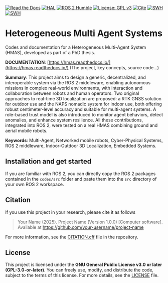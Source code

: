 [![Read the Docs](https://img.shields.io/readthedocs/hmas?logo=readthedocs&logoColor=8CA1AF)](https://hmas.readthedocs.io)
[![HAL](https://img.shields.io/badge/HAL-reference-B03532?logo=HAL&logoColor=B03532)](https://hal.science/hal-04311426)
[![ROS 2 Humble](https://img.shields.io/badge/ROS%202-Humble-22314E?logo=ros&logoColor=22314E)](https://docs.ros.org/en/humble/)
[![License: GPL v3](https://img.shields.io/badge/License-GPLv3-A42E2B.svg?logo=gnu&logoColor=A42E2B)](https://www.gnu.org/licenses/gpl-3.0)
[![Cite](https://img.shields.io/badge/Cite-CFF-yellow?logo=academia)](./CITATION.cff)
[![SWH](https://archive.softwareheritage.org/badge/origin/https://github.com/Amaury-SJ/heterogeneous-multi-agent-systems/)](https://archive.softwareheritage.org/browse/origin/?origin_url=https://github.com/Amaury-SJ/heterogeneous-multi-agent-systems)
[![SWH](https://archive.softwareheritage.org/badge/swh:1:dir:ab2b76907e31ac42b384799df3c8c5c6742e61bd/)](https://archive.softwareheritage.org/swh:1:dir:ab2b76907e31ac42b384799df3c8c5c6742e61bd;origin=https://github.com/Amaury-SJ/heterogeneous-multi-agent-systems;visit=swh:1:snp:2feadf1d3e72f66a2fa7bc056cde7281f34bf60a;anchor=swh:1:rev:ec2948b9665d761611fa0b8f308cea38e86fcca3)

# Heterogeneous Multi Agent Systems

Codes and documentation for a Heterogeneous Multi-Agent System (HMAS), developed as part of a PhD thesis.

**DOCUMENTATION**: [https://hmas.readthedocs.io/](https://hmas.readthedocs.io/) (The project, key concepts, source code...)

**Summary**: This project aims to design a generic, decentralized, and interoperable system via the ROS 2 middleware, enabling autonomous missions in complex real-world environments, with interaction and collaboration between robots and human operators. Two original approaches to real-time 3D localization are proposed: a RTK GNSS solution for outdoor use and the NAPS nomadic system for indoor use, both offering robust centimeter-level accuracy and suitable for multi-agent systems. A role-based trust model is also introduced to monitor agent behaviors, detect anomalies, and enhance system resilience. All these contributions, integrated into ROS 2, were tested on a real HMAS combining ground and aerial mobile robots.

**Keywords**: Multi-Agent, Networked mobile robots, Cyber-Physical Systems, ROS 2 middleware, Indoor-Outdoor 3D Localization, Embedded Systems.

## Installation and get started

If you are familiar with ROS 2, you can directly copy the ROS 2 packages contained in the `codes/src` folder and paste them into the `src` directory of your own ROS 2 workspace.

## Citation

If you use this project in your research, please cite it as follows 

> Your Name (2025). Project Name (Version 1.0.0) [Computer software]. Available at https://github.com/your-username/project-name

For more information, see the [CITATION.cff](CITATION.cff) file in the repository.

## License

This project is licensed under the **GNU General Public License v3.0 or later (GPL-3.0-or-later)**. You can freely use, modify, and distribute the code, subject to the terms of this license. For more details, see the [LICENSE](./LICENSE) file.